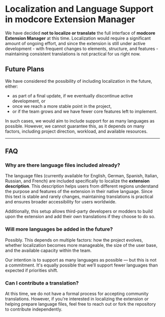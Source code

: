 # Localization and Language Support in modcore Extension Manager

We have decided **not to localize or translate** the full interface of **modcore Extension Manager** at this time. Localization would require a significant amount of ongoing effort, and since the extension is still under active development - with frequent changes to elements, structure, and features - maintaining consistent translations is not practical for us right now.

## Future Plans

We have considered the possibility of including localization in the future, either:

- as part of a final update, if we eventually discontinue active development, or
- once we reach a more stable point in the project,
- or if the team grows and we have fewer core features left to implement.

In such cases, we would aim to include support for as many languages as possible. However, we cannot guarantee this, as it depends on many factors, including project direction, workload, and available resources.

---

## FAQ

### Why are there language files included already?

The language files (currently available for English, German, Spanish, Italian, Russian, and French) are included specifically to localize the **extension description**. This description helps users from different regions understand the purpose and features of the extension in their native language. Since this text is stable and rarely changes, maintaining translations is practical and ensures broader accessibility for users worldwide.

Additionally, this setup allows third-party developers or modders to build upon the extension and add their own translations if they choose to do so.

### Will more languages be added in the future?

Possibly. This depends on multiple factors: how the project evolves, whether localization becomes more manageable, the size of the user base, and the available capacity within the team.

Our intention is to support as many languages as possible — but this is not a commitment. It's equally possible that we’ll support fewer languages than expected if priorities shift.

### Can I contribute a translation?

At this time, we do not have a formal process for accepting community translations. However, if you're interested in localizing the extension or helping prepare language files, feel free to reach out or fork the repository to contribute independently.
